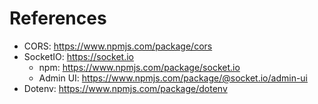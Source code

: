# References

- CORS: https://www.npmjs.com/package/cors
- SocketIO: https://socket.io
  - npm: https://www.npmjs.com/package/socket.io
  - Admin UI: https://www.npmjs.com/package/@socket.io/admin-ui
- Dotenv: https://www.npmjs.com/package/dotenv
